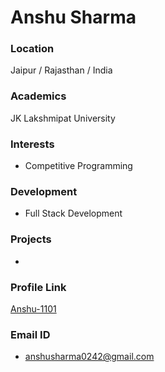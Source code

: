 # Anshu Sharma

### Location

 Jaipur / Rajasthan / India

### Academics

JK Lakshmipat University


### Interests

- Competitive Programming

### Development

- Full Stack Development

### Projects

-

### Profile Link

[Anshu-1101](https://github.com/Anshu-1101)

### Email ID

-  anshusharma0242@gmail.com
